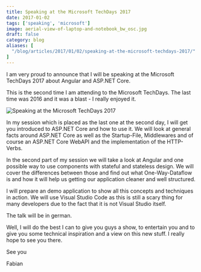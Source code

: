 ```yaml
---
title: Speaking at the Microsoft TechDays 2017
date: 2017-01-02
tags: ['speaking', 'microsoft']
image: aerial-view-of-laptop-and-notebook_bw_osc.jpg
draft: false
category: blog
aliases: [
  "/blog/articles/2017/01/02/speaking-at-the-microsoft-techdays-2017/"
]
---
```


I am very proud to announce that I will be speaking at the Microsoft TechDays 2017 about Angular and ASP.NET Core.

This is the second time I am attending to the Microsoft TechDays. The last time was 2016 and it was a blast - I really enjoyed it.

![Speaking at the Microsoft TechDays 2017](/img/articles/wp-content/uploads/2017/01/C0Q_kTCUcAABfwL-1024x536.jpg)

In my session which is placed as the last one at the second day, I will get you introduced to ASP.NET Core and how to use it. We will look at general facts around ASP.NET Core as well as the Startup-File, Middlewares and of course an ASP.NET Core WebAPI and the implementation of the HTTP-Verbs.

In the second part of my session we will take a look at Angular and one possible way to use components with stateful and stateless design. We will cover the differences between those and find out what One-Way-Dataflow is and how it will help us getting our application cleaner and well structured.

I will prepare an demo application to show all this concepts and techniques in action. We will use Visual Studio Code as this is still a scary thing for many developers due to the fact that it is not Visual Studio itself.

The talk will be in german.

Well, I will do the best I can to give you guys a show, to entertain you and to give you some technical inspiration and a view on this new stuff. I really hope to see you there.

See you

Fabian
